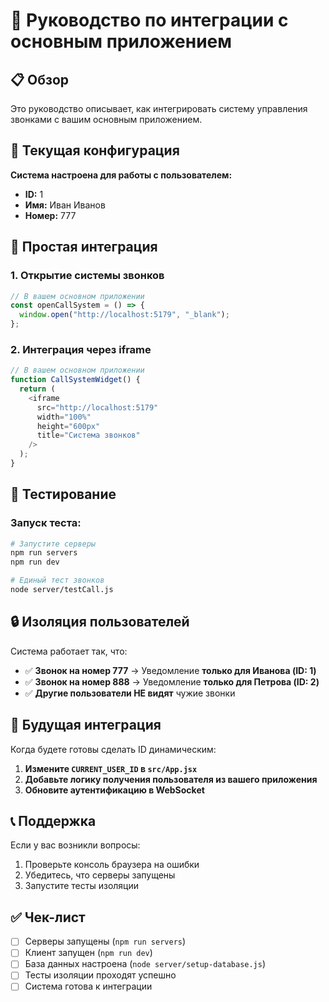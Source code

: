 # 🔗 Руководство по интеграции с основным приложением

## 📋 Обзор

Это руководство описывает, как интегрировать систему управления звонками с вашим основным приложением.

## 🎯 Текущая конфигурация

**Система настроена для работы с пользователем:**

- **ID:** 1
- **Имя:** Иван Иванов
- **Номер:** 777

## 🔧 Простая интеграция

### 1. Открытие системы звонков

```javascript
// В вашем основном приложении
const openCallSystem = () => {
  window.open("http://localhost:5179", "_blank");
};
```

### 2. Интеграция через iframe

```javascript
// В вашем основном приложении
function CallSystemWidget() {
  return (
    <iframe
      src="http://localhost:5179"
      width="100%"
      height="600px"
      title="Система звонков"
    />
  );
}
```

## 🧪 Тестирование

### Запуск теста:

```bash
# Запустите серверы
npm run servers
npm run dev

# Единый тест звонков
node server/testCall.js
```

## 🔒 Изоляция пользователей

Система работает так, что:

- ✅ **Звонок на номер 777** → Уведомление **только для Иванова (ID: 1)**
- ✅ **Звонок на номер 888** → Уведомление **только для Петрова (ID: 2)**
- ✅ **Другие пользователи НЕ видят** чужие звонки

## 🚀 Будущая интеграция

Когда будете готовы сделать ID динамическим:

1. **Измените `CURRENT_USER_ID` в `src/App.jsx`**
2. **Добавьте логику получения пользователя из вашего приложения**
3. **Обновите аутентификацию в WebSocket**

## 📞 Поддержка

Если у вас возникли вопросы:

1. Проверьте консоль браузера на ошибки
2. Убедитесь, что серверы запущены
3. Запустите тесты изоляции

## ✅ Чек-лист

- [ ] Серверы запущены (`npm run servers`)
- [ ] Клиент запущен (`npm run dev`)
- [ ] База данных настроена (`node server/setup-database.js`)
- [ ] Тесты изоляции проходят успешно
- [ ] Система готова к интеграции
